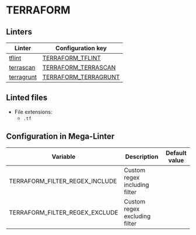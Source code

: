 <!-- markdownlint-disable MD003 MD020 MD033 MD041 -->
<!-- Generated by .automation/build.py, please do not update manually -->
<!-- Instead, update descriptor file at https://github.com/nvuillam/mega-linter/tree/master/megalinter/descriptors/terraform.yml -->
# TERRAFORM

## Linters

| Linter                                | Configuration key                               |
|---------------------------------------|-------------------------------------------------|
| [tflint](terraform_tflint.md)         | [TERRAFORM_TFLINT](terraform_tflint.md)         |
| [terrascan](terraform_terrascan.md)   | [TERRAFORM_TERRASCAN](terraform_terrascan.md)   |
| [terragrunt](terraform_terragrunt.md) | [TERRAFORM_TERRAGRUNT](terraform_terragrunt.md) |

## Linted files

- File extensions:
  - `.tf`

## Configuration in Mega-Linter

| Variable                       | Description                   | Default value |
|--------------------------------|-------------------------------|---------------|
| TERRAFORM_FILTER_REGEX_INCLUDE | Custom regex including filter |               |
| TERRAFORM_FILTER_REGEX_EXCLUDE | Custom regex excluding filter |               |

